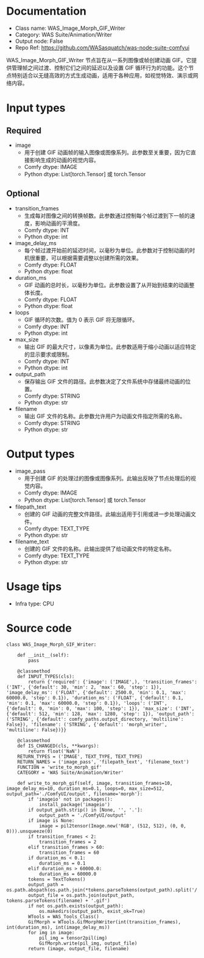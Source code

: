 # Documentation
- Class name: WAS_Image_Morph_GIF_Writer
- Category: WAS Suite/Animation/Writer
- Output node: False
- Repo Ref: https://github.com/WASasquatch/was-node-suite-comfyui

WAS_Image_Morph_GIF_Writer 节点旨在从一系列图像或帧创建动画 GIF。它提供管理帧之间过渡、控制它们之间的延迟以及设置 GIF 循环行为的功能。这个节点特别适合以无缝高效的方式生成动画，适用于各种应用，如视觉特效、演示或网络内容。

# Input types
## Required
- image
    - 用于创建 GIF 动画帧的输入图像或图像系列。此参数至关重要，因为它直接影响生成的动画的视觉内容。
    - Comfy dtype: IMAGE
    - Python dtype: List[torch.Tensor] 或 torch.Tensor
## Optional
- transition_frames
    - 生成每对图像之间的转换帧数。此参数通过控制每个帧过渡到下一帧的速度，影响动画的平滑度。
    - Comfy dtype: INT
    - Python dtype: int
- image_delay_ms
    - 每个帧过渡开始前的延迟时间，以毫秒为单位。此参数对于控制动画的时机很重要，可以根据需要调整以创建所需的效果。
    - Comfy dtype: FLOAT
    - Python dtype: float
- duration_ms
    - GIF 动画的总时长，以毫秒为单位。此参数设置了从开始到结束的动画整体长度。
    - Comfy dtype: FLOAT
    - Python dtype: float
- loops
    - GIF 循环的次数。值为 0 表示 GIF 将无限循环。
    - Comfy dtype: INT
    - Python dtype: int
- max_size
    - 输出 GIF 的最大尺寸，以像素为单位。此参数适用于缩小动画以适应特定的显示要求或限制。
    - Comfy dtype: INT
    - Python dtype: int
- output_path
    - 保存输出 GIF 文件的路径。此参数决定了文件系统中存储最终动画的位置。
    - Comfy dtype: STRING
    - Python dtype: str
- filename
    - 输出 GIF 文件的名称。此参数允许用户为动画文件指定所需的名称。
    - Comfy dtype: STRING
    - Python dtype: str

# Output types
- image_pass
    - 用于创建 GIF 的处理过的图像或图像系列。此输出反映了节点处理后的视觉内容。
    - Comfy dtype: IMAGE
    - Python dtype: List[torch.Tensor] 或 torch.Tensor
- filepath_text
    - 创建的 GIF 动画的完整文件路径。此输出适用于引用或进一步处理动画文件。
    - Comfy dtype: TEXT_TYPE
    - Python dtype: str
- filename_text
    - 创建的 GIF 文件的名称。此输出提供了给动画文件的特定名称。
    - Comfy dtype: TEXT_TYPE
    - Python dtype: str

# Usage tips
- Infra type: CPU

# Source code
```
class WAS_Image_Morph_GIF_Writer:

    def __init__(self):
        pass

    @classmethod
    def INPUT_TYPES(cls):
        return {'required': {'image': ('IMAGE',), 'transition_frames': ('INT', {'default': 30, 'min': 2, 'max': 60, 'step': 1}), 'image_delay_ms': ('FLOAT', {'default': 2500.0, 'min': 0.1, 'max': 60000.0, 'step': 0.1}), 'duration_ms': ('FLOAT', {'default': 0.1, 'min': 0.1, 'max': 60000.0, 'step': 0.1}), 'loops': ('INT', {'default': 0, 'min': 0, 'max': 100, 'step': 1}), 'max_size': ('INT', {'default': 512, 'min': 128, 'max': 1280, 'step': 1}), 'output_path': ('STRING', {'default': comfy_paths.output_directory, 'multiline': False}), 'filename': ('STRING', {'default': 'morph_writer', 'multiline': False})}}

    @classmethod
    def IS_CHANGED(cls, **kwargs):
        return float('NaN')
    RETURN_TYPES = ('IMAGE', TEXT_TYPE, TEXT_TYPE)
    RETURN_NAMES = ('image_pass', 'filepath_text', 'filename_text')
    FUNCTION = 'write_to_morph_gif'
    CATEGORY = 'WAS Suite/Animation/Writer'

    def write_to_morph_gif(self, image, transition_frames=10, image_delay_ms=10, duration_ms=0.1, loops=0, max_size=512, output_path='./ComfyUI/output', filename='morph'):
        if 'imageio' not in packages():
            install_package('imageio')
        if output_path.strip() in [None, '', '.']:
            output_path = './ComfyUI/output'
        if image is None:
            image = pil2tensor(Image.new('RGB', (512, 512), (0, 0, 0))).unsqueeze(0)
        if transition_frames < 2:
            transition_frames = 2
        elif transition_frames > 60:
            transition_frames = 60
        if duration_ms < 0.1:
            duration_ms = 0.1
        elif duration_ms > 60000.0:
            duration_ms = 60000.0
        tokens = TextTokens()
        output_path = os.path.abspath(os.path.join(*tokens.parseTokens(output_path).split('/')))
        output_file = os.path.join(output_path, tokens.parseTokens(filename) + '.gif')
        if not os.path.exists(output_path):
            os.makedirs(output_path, exist_ok=True)
        WTools = WAS_Tools_Class()
        GifMorph = WTools.GifMorphWriter(int(transition_frames), int(duration_ms), int(image_delay_ms))
        for img in image:
            pil_img = tensor2pil(img)
            GifMorph.write(pil_img, output_file)
        return (image, output_file, filename)
```